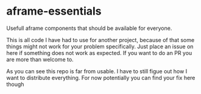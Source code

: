 # aframe-essentials
Usefull aframe components that should be available for everyone. 

This is all code I have had to use for another project, because of that some things might not work for your problem specifically. Just place an issue on here if something does not work as expected. If you want to do an PR you are more than welcome to.

As you can see this repo is far from usable. I have to still figue out how I want to distribute everything. For now potentially you can find your fix here though
